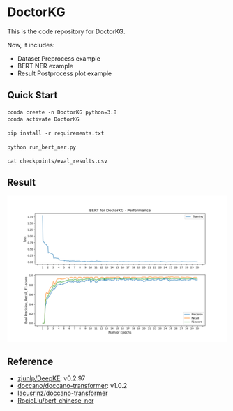 # DoctorKG

This is the code repository for DoctorKG.

Now, it includes:

* Dataset Preprocess example
* BERT NER example
* Result Postprocess plot example

## Quick Start

```shell
conda create -n DoctorKG python=3.8
conda activate DoctorKG

pip install -r requirements.txt

python run_bert_ner.py

cat checkpoints/eval_results.csv
```

## Result

![BERT](./postprocess/result.png)

## Reference

* [zjunlp/DeepKE](https://github.com/zjunlp/DeepKE): v0.2.97
* [doccano/doccano-transformer](https://github.com/doccano/doccano-transformer): v1.0.2
* [lacusrinz/doccano-transformer](https://github.com/lacusrinz/doccano-transformer)
* [RocioLiu/bert_chinese_ner](https://github.com/RocioLiu/bert_chinese_ner)

